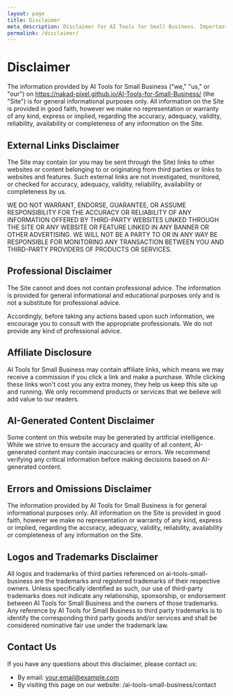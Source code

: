```yaml
---
layout: page
title: Disclaimer
meta_description: Disclaimer for AI Tools for Small Business. Important information about the content and services provided on this website.
permalink: /disclaimer/
---
```


# Disclaimer

The information provided by AI Tools for Small Business ("we," "us," or "our") on https://nakad-pixel.github.io/AI-Tools-for-Small-Business/ (the "Site") is for general informational purposes only. All information on the Site is provided in good faith, however we make no representation or warranty of any kind, express or implied, regarding the accuracy, adequacy, validity, reliability, availability or completeness of any information on the Site.

## External Links Disclaimer

The Site may contain (or you may be sent through the Site) links to other websites or content belonging to or originating from third parties or links to websites and features. Such external links are not investigated, monitored, or checked for accuracy, adequacy, validity, reliability, availability or completeness by us.

WE DO NOT WARRANT, ENDORSE, GUARANTEE, OR ASSUME RESPONSIBILITY FOR THE ACCURACY OR RELIABILITY OF ANY INFORMATION OFFERED BY THIRD-PARTY WEBSITES LINKED THROUGH THE SITE OR ANY WEBSITE OR FEATURE LINKED IN ANY BANNER OR OTHER ADVERTISING. WE WILL NOT BE A PARTY TO OR IN ANY WAY BE RESPONSIBLE FOR MONITORING ANY TRANSACTION BETWEEN YOU AND THIRD-PARTY PROVIDERS OF PRODUCTS OR SERVICES.

## Professional Disclaimer

The Site cannot and does not contain professional advice. The information is provided for general informational and educational purposes only and is not a substitute for professional advice.

Accordingly, before taking any actions based upon such information, we encourage you to consult with the appropriate professionals. We do not provide any kind of professional advice.

## Affiliate Disclosure

AI Tools for Small Business may contain affiliate links, which means we may receive a commission if you click a link and make a purchase. While clicking these links won't cost you any extra money, they help us keep this site up and running. We only recommend products or services that we believe will add value to our readers.

## AI-Generated Content Disclaimer

Some content on this website may be generated by artificial intelligence. While we strive to ensure the accuracy and quality of all content, AI-generated content may contain inaccuracies or errors. We recommend verifying any critical information before making decisions based on AI-generated content.

## Errors and Omissions Disclaimer

The information provided by AI Tools for Small Business is for general informational purposes only. All information on the Site is provided in good faith, however we make no representation or warranty of any kind, express or implied, regarding the accuracy, adequacy, validity, reliability, availability or completeness of any information on the Site.

## Logos and Trademarks Disclaimer

All logos and trademarks of third parties referenced on ai-tools-small-business are the trademarks and registered trademarks of their respective owners. Unless specifically identified as such, our use of third-party trademarks does not indicate any relationship, sponsorship, or endorsement between AI Tools for Small Business and the owners of those trademarks. Any reference by AI Tools for Small Business to third party trademarks is to identify the corresponding third party goods and/or services and shall be considered nominative fair use under the trademark law.

## Contact Us

If you have any questions about this disclaimer, please contact us:
- By email: your.email@example.com
- By visiting this page on our website: /ai-tools-small-business/contact
